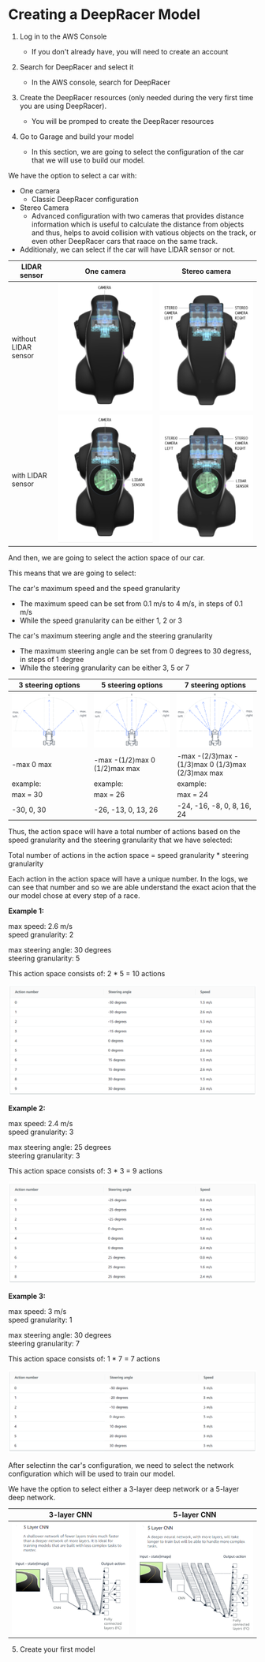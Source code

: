 # Creating a DeepRacer Model

1. Log in to the AWS Console
	* If you don't already have, you will need to create an account

2. Search for DeepRacer and select it
	* In the AWS console, search for DeepRacer

3. Create the DeepRacer resources (only needed during the very first time you are using DeepRacer).
	* You will be promped to create the DeepRacer resources

4. Go to Garage and build your model  
	* In this section, we are going to select the configuration of the car that we will use to build our model.  

We have the option to select a car with:

* One camera
	* Classic DeepRacer configuration
* Stereo Camera
	* Advanced configuration with two cameras that provides distance information which is useful to calculate the distance from objects and thus, helps to avoid collision with vatious objects on the track, or even other DeepRacer cars that raace on the same track.
* Additionaly, we can select if the car will have LIDAR sensor or not.

LIDAR sensor | One camera | Stereo camera
-------------|------------|---------------
without LIDAR sensor | ![](imgs/car-01.PNG) | ![](imgs/car-02.PNG) 
with LIDAR sensor | ![](imgs/car-03.PNG) | ![](imgs/car-04.PNG) 

And then, we are going to select the action space of our car.

This means that we are going to select:

The car's maximum speed and the speed granularity
* The maximum speed can be set from 0.1 m/s to 4 m/s, in steps of 0.1 m/s
* While the speed granularity can be either 1, 2 or 3

The car's maximum steering angle and the steering granularity
* The maximum steering angle can be set from 0 degrees to 30 degress, in steps of 1 degree
* While the steering granularity can be either 3, 5 or 7

3 steering options | 5 steering options | 7 steering options
-------------------|--------------------|-------------------
![](imgs/steering-01.PNG) | ![](imgs/steering-02.PNG) | ![](imgs/steering-03.PNG) 
-max  0  max | -max -(1/2)max 0 (1/2)max max | -max -(2/3)max -(1/3)max 0 (1/3)max (2/3)max max
example: | example: | example:
max = 30 | max = 26 | max = 24
-30, 0, 30 | -26, -13, 0, 13, 26 | -24, -16, -8, 0, 8, 16, 24


Thus, the action space will have a total number of actions based on the speed granularity and the steering granularity that we have selected:

Total number of actions in the action space = speed granularity * steering granularity

Each action in the action space will have a unique number. In the logs, we can see that number and so we are able understand the exact acion that the our model chose at every step of a race.

**Example 1:**  

max speed: 2.6 m/s  
speed granularity: 2 

max steering angle: 30 degrees  
steering granularity: 5  

This action space consists of: 2 * 5 = 10 actions

![](imgs/action-01.PNG) 

**Example 2:**  

max speed: 2.4 m/s  
speed granularity: 3 

max steering angle: 25 degrees  
steering granularity: 3

This action space consists of: 3 * 3 = 9 actions

![](imgs/action-02.PNG) 

**Example 3:**   

max speed: 3 m/s  
speed granularity: 1  

max steering angle: 30 degrees  
steering granularity: 7 

This action space consists of: 1 * 7 = 7 actions

![](imgs/action-03.PNG) 

After selectinn the car's configuration, we need to select the network configuration which will be used to train our model.

We have the option to select either a 3-layer deep network or a 5-layer deep network.

3-layer CNN | 5-layer CNN
------------|---------------
![](imgs/cnn-01.PNG) | ![](imgs/cnn-02.PNG) 

5. Create your first model 
